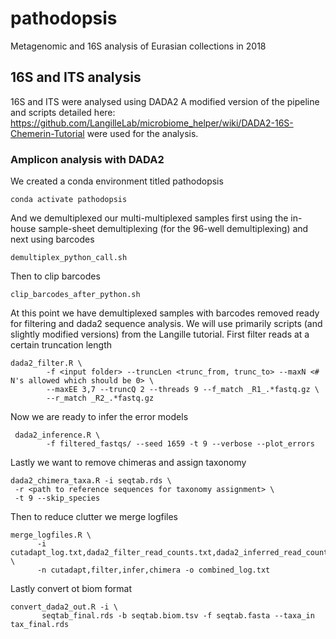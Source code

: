 # pathodopsis
Metagenomic and 16S analysis of Eurasian collections in 2018

## 16S and ITS analysis
16S and ITS were analysed using DADA2
A modified version of the pipeline and scripts detailed here: https://github.com/LangilleLab/microbiome_helper/wiki/DADA2-16S-Chemerin-Tutorial were used for the analysis.

### Amplicon analysis with DADA2

We created a conda environment titled pathodopsis

```console
conda activate pathodopsis
```
And we demultiplexed our multi-multiplexed samples first using the in-house sample-sheet demultiplexing (for the 96-well demultiplexing) and next using barcodes

```console
demultiplex_python_call.sh
```
Then to clip barcodes
```console
clip_barcodes_after_python.sh
```
At this point we have demultiplexed samples with barcodes removed ready for filtering and dada2 sequence analysis. We will use primarily scripts (and slightly modified versions) from the Langille tutorial. First filter reads at a certain truncation length

```console
dada2_filter.R \
        -f <input folder> --truncLen <trunc_from, trunc_to> --maxN <# N's allowed which should be 0> \
        --maxEE 3,7 --truncQ 2 --threads 9 --f_match _R1_.*fastq.gz \
        --r_match _R2_.*fastq.gz
```

Now we are ready to infer the error models
```console
 dada2_inference.R \
        -f filtered_fastqs/ --seed 1659 -t 9 --verbose --plot_errors
 ```
 
 Lastly we want to remove chimeras and assign taxonomy
 ```console
 dada2_chimera_taxa.R -i seqtab.rds \
  -r <path to reference sequences for taxonomy assignment> \
  -t 9 --skip_species
  ```
  
  Then to reduce clutter we merge logfiles
  ```console
  merge_logfiles.R \
        -i cutadapt_log.txt,dada2_filter_read_counts.txt,dada2_inferred_read_counts.txt,dada2_nonchimera_counts.txt \
        -n cutadapt,filter,infer,chimera -o combined_log.txt
  ```
  
  Lastly convert ot biom format
  ```
  convert_dada2_out.R -i \
         seqtab_final.rds -b seqtab.biom.tsv -f seqtab.fasta --taxa_in tax_final.rds
```
